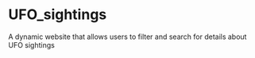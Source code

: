 # UFO_sightings
A dynamic website that allows users to filter and search for details about UFO sightings
